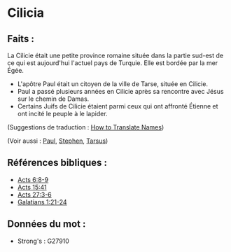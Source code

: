 # Cilicia

## Faits :

La Cilicie était une petite province romaine située dans la partie sud-est de ce qui est aujourd'hui l'actuel pays de Turquie. Elle est bordée par la mer Égée.

* L'apôtre Paul était un citoyen de la ville de Tarse, située en Cilicie.
* Paul a passé plusieurs années en Cilicie après sa rencontre avec Jésus sur le chemin de Damas.
* Certains Juifs de Cilicie étaient parmi ceux qui ont affronté Étienne et ont incité le peuple à le lapider.

(Suggestions de traduction : [How to Translate Names](rc://en/ta/man/translate/translate-names))

(Voir aussi : [Paul](../names/paul.md), [Stephen](../names/stephen.md), [Tarsus](../names/tarsus.md))

## Références bibliques :

* [Acts 6:8-9](rc://en/tn/help/act/06/08)
* [Acts 15:41](rc://en/tn/help/act/15/41)
* [Acts 27:3-6](rc://en/tn/help/act/27/03)
* [Galatians 1:21-24](rc://en/tn/help/gal/01/21)

## Données du mot :

* Strong's : G27910
